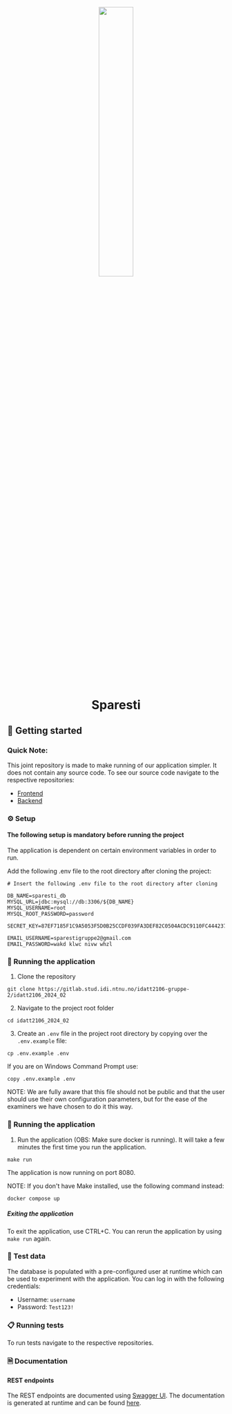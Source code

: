 <p align="center">
    <a href="https://gitlab.stud.idi.ntnu.no/idatt2106-gruppe-2/idatt2106_2024_02" target="_blank">
        <img width="40%" src="https://cdn.discordapp.com/attachments/1229758495767658566/1235997795555475529/image.png?ex=66366826&is=663516a6&hm=45dc1766b8463011e2a354bbfe837cd8da5f9f8150cc68fde30f66cc5230c252&">
    </a>
    </p>
<h1 align="center">
                Sparesti 
</h1>

## 🚀 Getting started

### Quick Note:
This joint repository is made to make running of our application simpler.
It does not contain any source code. 
To see our source code navigate to the respective repositories:

- [Frontend](https://gitlab.stud.idi.ntnu.no/idatt2106-gruppe-2/idatt2106_2024_02_frontend)
- [Backend](https://gitlab.stud.idi.ntnu.no/idatt2106-gruppe-2/idatt2106_2024_02_backend)

### ⚙ Setup
#### The following setup is mandatory before running the project
The application is dependent on certain environment variables in order to run.

Add the following .env file to the root directory after cloning the project:
```
# Insert the following .env file to the root directory after cloning

DB_NAME=sparesti_db
MYSQL_URL=jdbc:mysql://db:3306/${DB_NAME}
MYSQL_USERNAME=root
MYSQL_ROOT_PASSWORD=password

SECRET_KEY=87EF7185F1C9A5053F5D0B25CCDF039FA3DEF82C0504ACDC9110FC444237BC57

EMAIL_USERNAME=sparestigruppe2@gmail.com
EMAIL_PASSWORD=wakd klwc nivw whzl
```

### 🚗 Running the application

1. Clone the repository
```
git clone https://gitlab.stud.idi.ntnu.no/idatt2106-gruppe-2/idatt2106_2024_02
```
2. Navigate to the project root folder
```
cd idatt2106_2024_02
```
3. Create an ```.env``` file in the project root directory by copying over the ```.env.example``` file:
```
cp .env.example .env
```
If you are on Windows Command Prompt use:
```
copy .env.example .env
```

NOTE: We are fully aware that this file should not be public and that the user should
use their own configuration parameters, but
for the ease of the examiners we have chosen to do it this way.


### 🚗 Running the application

1. Run the application (OBS: Make sure docker is running). It will take a few minutes the first time you run the application.
```
make run
```
The application is now running on port 8080.

NOTE: If you don't have Make installed, use the following command instead:
```
docker compose up
```

##### Exiting the application

To exit the application, use CTRL+C. You can rerun the application by using
```make run``` again.

### 🧪 Test data
The database is populated with a pre-configured user at runtime which
can be used to experiment with the application. You can log in with the following credentials:
- Username: ```username```
- Password: ```Test123!```

### 📋 Running tests
To run tests navigate to the respective repositories.
### 🗎 Documentation
#### REST endpoints
The REST endpoints are documented using [Swagger UI](https://swagger.io/tools/swagger-ui/). The documentation is generated at runtime and can be found [here](http://localhost:8080/swagger-ui/index.html).
